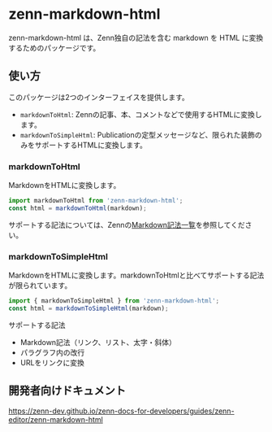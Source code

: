 # zenn-markdown-html

zenn-markdown-html は、Zenn独自の記法を含む markdown を HTML に変換するためのパッケージです。

## 使い方

このパッケージは2つのインターフェイスを提供します。

- `markdownToHtml`: Zennの記事、本、コメントなどで使用するHTMLに変換します。
- `markdownToSimpleHtml`: Publicationの定型メッセージなど、限られた装飾のみをサポートするHTMLに変換します。

### markdownToHtml

MarkdownをHTMLに変換します。

```js
import markdownToHtml from 'zenn-markdown-html';
const html = markdownToHtml(markdown);
```

サポートする記法については、Zennの[Markdown記法一覧](https://zenn.dev/zenn/articles/markdown-guide)を参照してください。

### markdownToSimpleHtml

MarkdownをHTMLに変換します。markdownToHtmlと比べてサポートする記法が限られています。

```js
import { markdownToSimpleHtml } from 'zenn-markdown-html';
const html = markdownToSimpleHtml(markdown);
```

サポートする記法

- Markdown記法（リンク、リスト、太字・斜体）
- パラグラフ内の改行
- URLをリンクに変換

## 開発者向けドキュメント

https://zenn-dev.github.io/zenn-docs-for-developers/guides/zenn-editor/zenn-markdown-html
